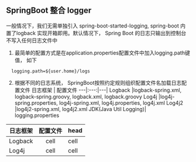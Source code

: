 ## SpringBoot 整合 logger

一般情况下，我们无需单独引入 spring-boot-started-logging, spring-boot 内置了logback 实现开箱即用。默认情况下， Spring Boot 的日志只输出到控制台
不写入任何日志文件中

1. 最简单的配置方式是在application.properties配置文件中加入logging.path键值， 如下
````
  logging.path=${user.home}/logs
````
2. 根据不同的日志系统， SpringBoot按照约定规则组织配置文件名加载日志配置文件
 日志框架 | 配置文件
---|:---:|---|
Logback   |logback-spring.xml, logback-spring.groovy, logback.xml, logback.groovy
Log4j     |log4j-spring.properties, log4j-spring.xml, log4j.properties, log4j.xml
Log4j2    |log4j2-spring.xml, log4j2.xml
JDK(Java Util Logging)| logging.properties

 日志框架|配置文件|head
---|:---:|---|
Logback|cell|cell
Log4j|cell|cell

